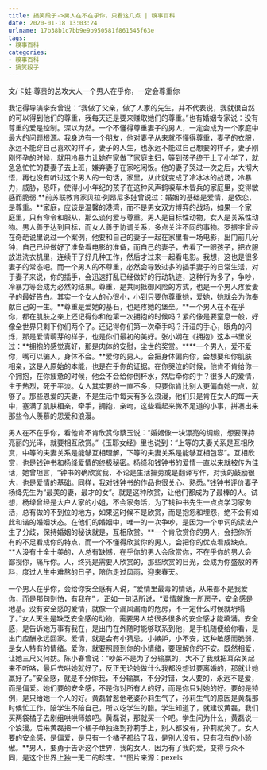 ```yaml
---
title: 搞笑段子->男人在不在乎你，只看这几点 | 糗事百科
date: 2020-01-18 13:03:24
urlname: 17b38b1c7bb9e9b950581f861545f63e
tags: 
- 糗事百科
categories:
- 糗事百科
- 搞笑段子
---
```

文/卡娃·尊贵的总攻大人一个男人在乎你，一定会尊重你

我记得导演李安曾说：“我做了父亲，做了人家的先生，并不代表说，我就很自然的可以得到他们的尊重，我每天还是要来赚取她们的尊重。”也有婚姻专家说：没有尊重的爱是控制。深以为然。一个不懂得尊重妻子的男人，一定会成为一个家庭中最大的问题根源。我身边有一个朋友，他对妻子从来就不懂得尊重，妻子的衣服，永远不能穿自己喜欢的样子，妻子的人生，也永远不能过自己想要的样子，妻子刚刚怀孕的时候，就用冷暴力让她在家做了家庭主妇，等到孩子终于上了小学了，就急急忙忙的要妻子去上班，嫌弃妻子在家吃闲饭。他的妻子哭过一次之后，大彻大悟，再也没有听过这个男人的一句话，家里，从此就变成了冷冰冰的战场，冷暴力，威胁，恐吓，使得小小年纪的孩子在这种风声鹤唳草木皆兵的家庭里，变得敏感而脆弱.**前苏联教育家贝拉·列昂尼多娃曾说过：婚姻的基础是爱情，是依恋，是尊重。**家庭，应该是温馨的港湾，而不是男女双方博弈的战场，如果一个家庭里，只有命令和服从，那么谈何爱与尊重。男人是目标性动物，女人是关系性动物。男人善于达到目标，而女人善于协调关系，多点关注不同的事物。罗振宇曾经在奇葩说里说过一个案例，他要和自己的妻子一起在家里看一场电影，出门前几分钟，自己已经做好了准备看电影的准备，而自己的妻子，去看了一眼孩子，把衣服放进洗衣机里，连续干了好几种工作，然后才过来一起看电影。我想，这也是很多妻子的常态吧。而一个男人的不尊重，必然会导致过多的插手妻子的日常生活，对于妻子来说，你的插手，会迅速打乱已经做好的行动轨迹，这种行为多了，争吵，冷暴力等会成为必然的结果。尊重，是共同抵御风险的方式，也是一个男人疼爱妻子的最好告白。其实一个女人的心很小，小到只要你尊重她，爱她，她就会为你奉献自己的一生。**尊重是爱她的基石，也是疼她的堡垒。**一个男人在不在乎你，都在肌肤之亲上还记得你和他第一次拥抱的时候吗？紧的像是要窒息一般，好像全世界只剩下你们两个了。还记得你们第一次牵手吗？汗湿的手心，眼角的闪烁，那是爱情萌芽的样子，也是你们最初的美好。张小娴在《拥抱》这本书里说过：**拥抱的感觉真好，那是肉体的安慰，尘世的奖赏。****一个男人，爱不爱你，嘴可以骗人，身体不会。**爱你的男人，会把身体偏向你，会想要和你肌肤相亲，这是人原始的本能，也是在乎你的证据。在你哭泣的时候，他肯不肯给你一个拥抱，在你疲惫的时候，他会不会给你倒杯水，然后牵你的手？很多人的爱情，生于热烈，死于平淡。女人其实要的一直不多，只要你肯比别人更偏向她一点，就够了。那些恩爱的夫妻，不是生活中每天有多么浪漫，他们只是肯在女人的每一天中，塞满了肌肤相亲，牵手，拥抱，亲吻，这些看起来微不足道的小事，拼凑出来那些令人羡慕的恩爱和浪漫。

男人在不在乎你，看他肯不肯欣赏你蔡玉说：“婚姻像一块漂亮的绸缎，想要保持亮丽的光泽，就要相互欣赏。”《玉耶女经》里也说到：“上等的夫妻关系是互相欣赏，中等的夫妻关系是能够互相理解，下等的夫妻关系是能够互相包容”。互相欣赏，也是钱钟书和杨绛爱情的终极秘密。杨绛和钱钟书的爱情一直以来就被传为佳话，她曾坦言，“钟书的确欣赏我，不论是生活操劳或是翻译写作，对我的鼓励很大，也是爱情的基础。同样，我对钱钟书的作品也很关心、熟悉。”钱钟书评价妻子杨绛先生为“最美的妻，最才的女”。就是这种欣赏，让他们都成为了最棒的人。试想，杨绛曾经是大户人家的小姐，不会家务活，为了钱钟书先生一点点学习家务活，总有做的不到位的地方，如果这时候不是欣赏，而是抱怨和埋怨，绝不会有如此和谐的婚姻状态。在他们的婚姻中，唯一的一次争吵，是因为一个单词的读法产生了分歧，保持婚姻的秘诀就是，互相欣赏。**一个肯欣赏你的男人，会把你所有的不足看成你的特点，而一个不懂得欣赏你的男人，会把你的优点看成缺点。**人没有十全十美的，人总有缺憾，在乎你的男人会欣赏你，不在乎你的男人会鄙视你，痛斥你。人，终究是需要人欣赏的，那些欣赏的目光，会成为你盛放的养料，度过人生中难熬的日子，陪你走过风雨，迎来春天。

一个男人在乎你，会给你安全感有人说，“爱情里最毒的情话，从来都不是我爱你，而是那句别怕，有我在” 。正如一句话所说，“爱情就像一所房子，安全感是地基。没有安全感的爱情，就像一个漏风漏雨的危房，不一定什么时候就坍塌了。”女人天生是缺乏安全感的动物，需要男人给很多很多的安全感才能填满。安全感，是告诉她万事有我在，是出门在外随时能够联系到他，是手机随便给你看，是出门应酬永远回家。爱情，就是会有小猜忌，小嫉妒，小不安，这种敏感而脆弱，是女人特有的情绪。爱你，就要照顾到你的小情绪，要理解你的不安。既然相爱，让她三尺又何妨。陈小春曾说：“吵架不是为了分输赢的，大不了我就把耳朵关起来不听咯，最后去哄她就好了，反正无论她做什么我都没想过要离婚的，那就让她赢好了。”安全感，就是不分你我，不分输赢，不分对错，女人要的，永远不是爱，而是偏爱。她们要的安全感，不是你对所有人的好，而是你只对她的好。要的是特例，是只给她一个人的好。黄磊曾惹他老婆孙莉生气了，孙莉生气的原因是黄磊那时候忙工作，陪学生不陪自己，所以吃学生的醋。学生知道了，就建议黄磊，我们买两袋橘子去剧组哄哄师娘吧。黄磊说，那就买一个吧。学生问为什么，黄磊说一个浪漫。后来黄磊把一个橘子单独递到孙莉手上，别人都没有，孙莉就笑了。女人要的安全感，是偏爱，是只有一个橘子都给了我，是别人没有，只有我有的小骄傲。**男人，要勇于告诉这个世界，我的女人，因为有了我的爱，变得与众不同，是这个世界上独一无二的珍宝。**图片来源：pexels


